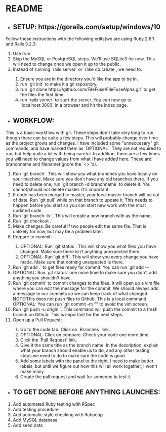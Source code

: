 # README

* <h2>SETUP: https://gorails.com/setup/windows/10 </h2>
<p>Follow these instructions with the following edits(we are using Ruby 2.6.1 and Rails 5.2.3:</p>
<ol> 
  <li>Use rvm</li>
  <li>Skip the MySQL or PostgreSQL steps. We'll use SQLite3 for now. This will need to change once we open it up to the public.</li>
  <li>Instead of running `rails server` or `rake db:create`, we need to:</li>
  <ol> 
    <li>Ensure you are in the directory you'd like the app to be in.</li>
    <li>run `git init` to make it a git repository.</li>
    <li>run `git clone https://github.com/FileFuse/FileFuseAlpha.git` to get the files the first time.</li>
    <li>run `rails server` to start the server. You can now go to `localhost:3000` in a browser and hit the index page.</li>
  </ol>
</ol>

* <h2>WORKFLOW:</h2>
<p>This is a basic workflow with git. These steps don't take very long to run, though there can be quite a few steps. This will probably change over time as the project grows and changes. I have included some "unneccesary" git commands, and have marked them as `OPTIONAL`. They are not required to run, but help quite a bit with being careful. In addition, there are a few times you will need to change values from what I have added here. These are: branchname and filename(Ignore the `<>`'s).</p>
<ol> 
  <li>Run `git branch`. This will show you what branches you have locally on your machine. Make sure you don't have any old branches there. If you need to delete one, run `git branch -d branchname` to delete it. You cannot/should not delete master. It's important.</li>
  <li>If code has been merged to master, your local master branch will be out of date. Run `git pull` while on that branch to update it. This needs to happen before you start so you can start new work with the most updated code.</li>
  <li>Run `git branch -b <branchname>`. This will create a new branch with <branchname> as the name. </li>
  <li>Run `git checkout <branchname>.`</li>
  <li>Make changes. Be careful if two people edit the same file. That is unlikely for now, but may be a problem later.</li>
  <li>Prepare to commit:</li>
  <ol>
    <li>OPTIONAL: Run `git status`. This will show you what files you have changed. Make sure there isn't anything unexpected there.</li>
    <li>OPTIONAL: Run `git diff`. This will show you every change you have made. Make sure that nothing unexpected is there.</li>
  </ol>
  <li>Run `git add .` to get files ready for commit. You can run `git add -- <filename></li>
  <li>OPTIONAL: Run `git status` one more time to make sure you didn't add anything you shouldn't have.</li>
  <li>Run `git commit` to commit changes to the files. It will open up a vim file where you can edit the message for the commit. We should always add a message to our commits so we can keep track of what changed. NOTE:This does not push files to Github. This is a local command. OPTIONAL: You can run `git commit -m "<message>" to avoid the vim screen.</li>
  <li> Run `git push -u origin <branchname>`. This command will push the commit to a fresh branch on Github. This is important for the next steps.</li>
  <li>Open up a Pull Request:</li>
    <ol>
      <li>Go to the code tab. Click on `Branches` link.</li>
      <li>OPTIONAL: Click on compare. Check your code one more time.</li>
      <li>Click the `Pull Request` link.</li>
      <li>Give it the same title as the branch name. In the description, explain what your branch should enable us to do, and any other testing steps we need to do to make sure the code is good.</li>
      <li>Add some labels with the panel to the right. I need to make better labels, but until we figure out how this will all work together, I won't make many.</li>
      <li>Create the pull request and wait for someone to test it.</li>
  </ol>
</ol>
    
* <h2>TO GET DONE BEFORE ANYTHING LAUNCHES: </h2>
<ol>
  <li>Add automated Ruby testing with RSpec</li>
  <li>Add testing procedure</li>
  <li>Add automatic style checking with Rubocop</li>
  <li>Add MySQL database</li>
  <li>Add seed data</li>
</ol>
